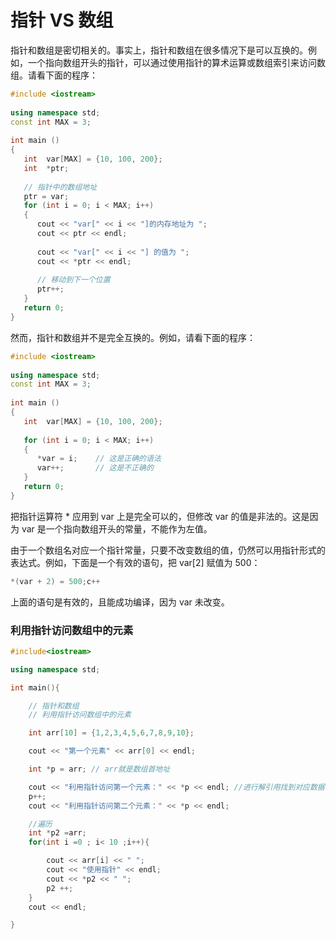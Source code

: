 # 指针 VS 数组

指针和数组是密切相关的。事实上，指针和数组在很多情况下是可以互换的。例如，一个指向数组开头的指针，可以通过使用指针的算术运算或数组索引来访问数组。请看下面的程序：

```cpp
#include <iostream>
 
using namespace std;
const int MAX = 3;
 
int main ()
{
   int  var[MAX] = {10, 100, 200};
   int  *ptr;
 
   // 指针中的数组地址
   ptr = var;
   for (int i = 0; i < MAX; i++)
   {
      cout << "var[" << i << "]的内存地址为 ";
      cout << ptr << endl;
 
      cout << "var[" << i << "] 的值为 ";
      cout << *ptr << endl;
 
      // 移动到下一个位置
      ptr++;
   }
   return 0;
}
```

然而，指针和数组并不是完全互换的。例如，请看下面的程序：

```cpp
#include <iostream>
 
using namespace std;
const int MAX = 3;
 
int main ()
{
   int  var[MAX] = {10, 100, 200};
 
   for (int i = 0; i < MAX; i++)
   {
      *var = i;    // 这是正确的语法
      var++;       // 这是不正确的
   }
   return 0;
}
```

把指针运算符 \* 应用到 var 上是完全可以的，但修改 var 的值是非法的。这是因为 var 是一个指向数组开头的常量，不能作为左值。

由于一个数组名对应一个指针常量，只要不改变数组的值，仍然可以用指针形式的表达式。例如，下面是一个有效的语句，把 var\[2] 赋值为 500：

```cpp
*(var + 2) = 500;c++
```

上面的语句是有效的，且能成功编译，因为 var 未改变。

### 利用指针访问数组中的元素

```cpp
#include<iostream>

using namespace std;

int main(){

    // 指针和数组
    // 利用指针访问数组中的元素

    int arr[10] = {1,2,3,4,5,6,7,8,9,10};

    cout << "第一个元素" << arr[0] << endl;

    int *p = arr; // arr就是数组首地址

    cout << "利用指针访问第一个元素：" << *p << endl; //进行解引用找到对应数据
    p++;
    cout << "利用指针访问第二个元素：" << *p << endl;

    //遍历
    int *p2 =arr;
    for(int i =0 ; i< 10 ;i++){

        cout << arr[i] << " ";
        cout << "使用指针" << endl;
        cout << *p2 << " ";
        p2 ++;
    }
    cout << endl;

}
```

